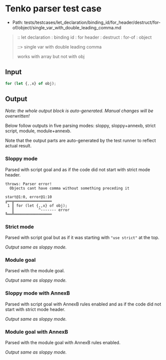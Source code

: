 # Tenko parser test case

- Path: tests/testcases/let_declaration/binding_id/for_header/destruct/for-of/object/single_var_with_double_leading_comma.md

> :: let declaration : binding id : for header : destruct : for-of : object
>
> ::> single var with double leading comma
>
> works with array but not with obj

## Input

`````js
for (let {,,x} of obj);
`````

## Output

_Note: the whole output block is auto-generated. Manual changes will be overwritten!_

Below follow outputs in five parsing modes: sloppy, sloppy+annexb, strict script, module, module+annexb.

Note that the output parts are auto-generated by the test runner to reflect actual result.

### Sloppy mode

Parsed with script goal and as if the code did not start with strict mode header.

`````
throws: Parser error!
  Objects cant have comma without something preceding it

start@1:0, error@1:10
╔══╦═════════════════
 1 ║ for (let {,,x} of obj);
   ║           ^------- error
╚══╩═════════════════

`````

### Strict mode

Parsed with script goal but as if it was starting with `"use strict"` at the top.

_Output same as sloppy mode._

### Module goal

Parsed with the module goal.

_Output same as sloppy mode._

### Sloppy mode with AnnexB

Parsed with script goal with AnnexB rules enabled and as if the code did not start with strict mode header.

_Output same as sloppy mode._

### Module goal with AnnexB

Parsed with the module goal with AnnexB rules enabled.

_Output same as sloppy mode._
